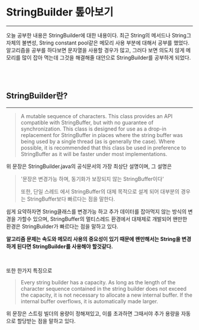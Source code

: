 # StringBuilder 톺아보기 

---

오늘 공부한 내용은 StringBuilder에 대한 내용이다. 최근 String의 메서드나 String그 자체의 불변성, String constant pool같은 메모리 사용 부분에 대해서
공부를 했었다. 알고리즘을 공부를 하다보면 문자열을 사용할 경우가 많고, 그러다 보면 의도치 않게 메모리를 많이 잡아 먹는데 그것을 해결해줄 대안으로 StringBuilder를 공부하게 되었다.


<br><br>

## StringBuilder란?

---

>A mutable sequence of characters.
>This class provides an API compatible with StringBuffer, but with no guarantee of synchronization.
>This class is designed for use as a drop-in replacement for StringBuffer in places where the string buffer was being used by a single thread (as is generally the case).
>Where possible, it is recommended that this class be used in preference to StringBuffer as it will be faster under most implementations.

위 문장은 StringBuilder.java의 공식문서의 가장 최상단 설명이며, 그 설명은 
> '문장은 변경가능 하며, 동기화가 보장되지 않는 StringBuffer이다'
> 
> 또한, 단일 스레드 에서 StringBuffer의 대체 목적으로 설계 되어 대부분의 경우는 StringBuffer보다 빠르다는 점을 말한다.

쉽게 요약하자면 String클래스를 변경가능 하고 추가 데이터를 잡아먹지 않는 방식의 변경을 가할수 있으며, StringBuffer의 멀티스레드 환경에서
대채제로 개발되어 왠만한 환경은 StringBuilder가 빠르다는 점을 말하고 있다.

**알고리즘 문제는 속도와 메모리 사용의 중요성이 있기 때문에 왠만해서는 String을 변경하게 된다면 StringBuilder를 사용해야 할것같다.**


<br>

또한 한가지 특징으로

> Every string builder has a capacity.
>As long as the length of the character sequence contained in the string builder does not exceed the capacity, it is not necessary to allocate a new internal buffer. 
> If the internal buffer overflows, it is automatically made larger.

위 문장은 스트링 빌더의 용량이 정해져있고, 이를 초과하면 그때서야 추가 용량을 자동으로 할당받는 점을 말하고 있다.

<br><br>

##







